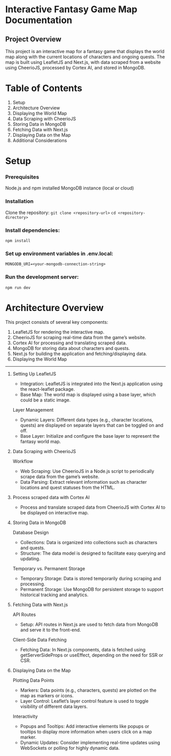 # Interactive Fantasy Game Map Documentation

## Project Overview

This project is an interactive map for a fantasy game that displays the world map along with the current locations of characters and ongoing quests. The map is built using LeafletJS and Next.js, with data scraped from a website using CheerioJS, processed by Cortex AI, and stored in MongoDB.

# Table of Contents

1. Setup
2. Architecture Overview
3. Displaying the World Map
4. Data Scraping with CheerioJS
5. Storing Data in MongoDB
6. Fetching Data with Next.js
7. Displaying Data on the Map
8. Additional Considerations

# Setup

### Prerequisites

Node.js and npm installed
MongoDB instance (local or cloud)

### Installation

Clone the repository:
`git clone <repository-url>`
`cd <repository-directory>`

### Install dependencies:

`npm install`

### Set up environment variables in .env.local:

`MONGODB_URI=<your-mongodb-connection-string>`

### Run the development server:

`npm run dev`

# Architecture Overview

This project consists of several key components:

1. LeafletJS for rendering the interactive map.
2. CheerioJS for scraping real-time data from the game’s website.
3. Cortex AI for processing and translating scraped data.
4. MongoDB for storing data about characters and quests.
5. Next.js for building the application and fetching/displaying data.
6. Displaying the World Map

---

1.  Setting Up LeafletJS

    - Integration: LeafletJS is integrated into the Next.js application using the react-leaflet package.
    - Base Map: The world map is displayed using a base layer, which could be a static image.

    Layer Management

    - Dynamic Layers: Different data types (e.g., character locations, quests) are displayed on separate layers that can be toggled on and off.
    - Base Layer: Initialize and configure the base layer to represent the fantasy world map.

2.  Data Scraping with CheerioJS

    Workflow

    - Web Scraping: Use CheerioJS in a Node.js script to periodically scrape data from the game’s website.
    - Data Parsing: Extract relevant information such as character locations and quest statuses from the HTML.

3.  Process scraped data with Cortex AI

    - Process and translate scraped data from CheerioJS with Cortex AI to be displayed on interactive map.

4.  Storing Data in MongoDB

    Database Design

    - Collections: Data is organized into collections such as characters and quests.
    - Structure: The data model is designed to facilitate easy querying and updating.

    Temporary vs. Permanent Storage

    - Temporary Storage: Data is stored temporarily during scraping and processing.
    - Permanent Storage: Use MongoDB for persistent storage to support historical tracking and analytics.

5.  Fetching Data with Next.js

    API Routes

    - Setup: API routes in Next.js are used to fetch data from MongoDB and serve it to the front-end.

    Client-Side Data Fetching

    - Fetching Data: In Next.js components, data is fetched using getServerSideProps or useEffect, depending on the need for SSR or CSR.

6.  Displaying Data on the Map

    Plotting Data Points

    - Markers: Data points (e.g., characters, quests) are plotted on the map as markers or icons.
    - Layer Control: Leaflet’s layer control feature is used to toggle visibility of different data layers.

    Interactivity

    - Popups and Tooltips: Add interactive elements like popups or tooltips to display more information when users click on a map marker.
    - Dynamic Updates: Consider implementing real-time updates using WebSockets or polling for highly dynamic data.
